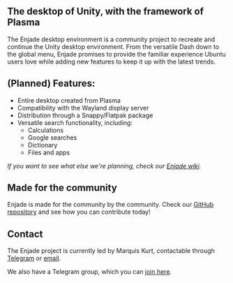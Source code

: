## The desktop of Unity, with the framework of Plasma
The Enjade desktop environment is a community project to recreate and continue the Unity desktop environment. From the versatile Dash down to the global menu, Enjade promises to provide the familiar experience Ubuntu users love while adding new features to keep it up with the latest trends.

## (Planned) Features:
* Entire desktop created from Plasma
* Compatibility with the Wayland display server
* Distribution through a Snappy/Flatpak package
* Versatile search functionality, including:
    * Calculations
    * Google searches
    * Dictionary
    * Files and apps

_If you want to see what else we're planning, check our [Enjade wiki](https://github.com/enjade-project/enjade/wiki)._

## Made for the community
Enjade is made for the community by the community. Check our [GitHub repository](https://www.github.com/enjade-project/) and see how you can contribute today!

## Contact
The Enjade project is currently led by Marquis Kurt, contactable through [Telegram](http://t.me/ubunturox104) or [email](mailto:ubunturox104@gmail.com).

We also have a Telegram group, which you can [join here](https://t.me/enjadeproject).
